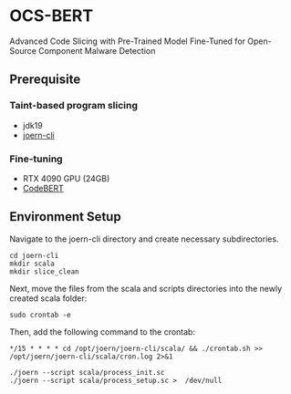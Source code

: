 # OCS-BERT
Advanced Code Slicing with Pre-Trained Model Fine-Tuned for Open-Source Component Malware Detection

## Prerequisite

### Taint-based program slicing
- jdk19
- [joern-cli](https://docs.joern.io/installation/)

### Fine-tuning
- RTX 4090 GPU (24GB)
- [CodeBERT](https://huggingface.co/microsoft/codebert-base)


## Environment Setup
Navigate to the joern-cli directory and create necessary subdirectories.
```
cd joern-cli
mkdir scala
mkdir slice_clean
```
Next, move the files from the scala and scripts directories into the newly created scala folder:
```
sudo crontab -e
```
Then, add the following command to the crontab:
```
*/15 * * * * cd /opt/joern/joern-cli/scala/ && ./crontab.sh >> /opt/joern/joern-cli/scala/cron.log 2>&1
```

```
./joern --script scala/process_init.sc
./joern --script scala/process_setup.sc >  /dev/null
```
